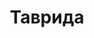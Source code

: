 --- 
title: "Таврида" 
site: "www.crimeazem.ru" 
town: "Ялта" 
tel: ["+7 978 799-91-81"] 
address: "Россия, Республика Крым, г. Ялта, пгт. Симеиз ул. Советская,15 Б" 
mail: "crimeazem@ya.ru" 
--- 